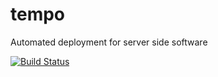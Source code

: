 tempo
=====

Automated deployment for server side software

[![Build Status](https://travis-ci.org/kralos/tempo.svg?branch=master)](https://travis-ci.org/kralos/tempo)

